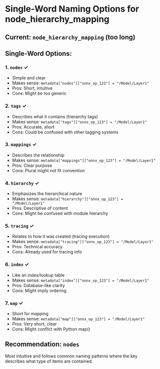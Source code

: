 # Single-Word Naming Options for node_hierarchy_mapping

## Current: `node_hierarchy_mapping` (too long)

## Single-Word Options:

### 1. **`nodes`** ✓
- Simple and clear
- Makes sense: `metadata["nodes"]["onnx_op_123"] = "/Model/Layer1"`
- Pros: Short, intuitive
- Cons: Might be too generic

### 2. **`tags`** ✓
- Describes what it contains (hierarchy tags)
- Makes sense: `metadata["tags"]["onnx_op_123"] = "/Model/Layer1"`
- Pros: Accurate, short
- Cons: Could be confused with other tagging systems

### 3. **`mappings`** ✓
- Describes the relationship
- Makes sense: `metadata["mappings"]["onnx_op_123"] = "/Model/Layer1"`
- Pros: Clear purpose
- Cons: Plural might not fit convention

### 4. **`hierarchy`** ✓
- Emphasizes the hierarchical nature
- Makes sense: `metadata["hierarchy"]["onnx_op_123"] = "/Model/Layer1"`
- Pros: Descriptive of content
- Cons: Might be confused with module hierarchy

### 5. **`tracing`** ✓
- Relates to how it was created (tracing execution)
- Makes sense: `metadata["tracing"]["onnx_op_123"] = "/Model/Layer1"`
- Pros: Technical accuracy
- Cons: Already used for tracing info

### 6. **`index`** ✓
- Like an index/lookup table
- Makes sense: `metadata["index"]["onnx_op_123"] = "/Model/Layer1"`
- Pros: Database-like clarity
- Cons: Might imply ordering

### 7. **`map`** ✓
- Short for mapping
- Makes sense: `metadata["map"]["onnx_op_123"] = "/Model/Layer1"`
- Pros: Very short, clear
- Cons: Might conflict with Python map()

## Recommendation: `nodes`

Most intuitive and follows common naming patterns where the key describes what type of items are contained.